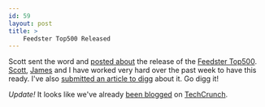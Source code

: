 ```yaml
---
id: 59
layout: post
title: >
    Feedster Top500 Released
---
```


Scott sent the word and <a href="http://scott.feedster.com/?p=5">posted about</a> the release of the <a href="http://top500.feedster.com/">Feedster Top500</a>. <a href="http://fuzzyblog.wordpress.com/">Scott</a>, <a href="http://www.jamesgross.com/">James</a> and I have worked very hard over the past week to have this ready. I've also <a href="http://digg.com/technology/Feedster_Top_500_Released_2">submitted an article to digg</a> about it. Go digg it!

<i>Update!</i> It looks like we've already <a href="http://www.techcrunch.com/2005/11/22/feedster-top-500-update/">been blogged</a> on <a href="http://www.techcrunch.com/">TechCrunch</a>.

